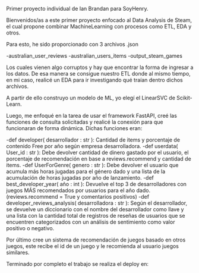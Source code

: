 Primer proyecto individual de Ian Brandan para SoyHenry.

Bienvenidos/as a este primer proyecto enfocado al Data Analysis de Steam, el cual propone combinar MachineLearning con procesos como ETL, EDA y otros.

Para esto, he sido proporcionado con 3 archivos .json

-australian_user_reviews -australian_users_items -output_steam_games

Los cuales vienen algo corruptos y hay que encontrar la forma de ingresar a los datos. De esa manera se consigue nuestro ETL donde al mismo tiempo, en mi caso, realicé un EDA para ir investigando qué traían dentro dichos archivos.

A partir de ello construyo un modelo de ML, yo elegí el LinearSVC de Scikit-Learn.

Luego, me enfoqué en la tarea de usar el framework FastAPI, creé las funciones de consulta solicitadas y realicé la conexión para que funcionaran de forma dinámica. Dichas funciones eran:

-def developer( desarrollador : str ): Cantidad de items y porcentaje de contenido Free por año según empresa desarrolladora. -def userdata( User_id : str ): Debe devolver cantidad de dinero gastado por el usuario, el porcentaje de recomendación en base a reviews.recommend y cantidad de items. -def UserForGenre( genero : str ): Debe devolver el usuario que acumula más horas jugadas para el género dado y una lista de la acumulación de horas jugadas por año de lanzamiento. -def best_developer_year( año : int ): Devuelve el top 3 de desarrolladores con juegos MÁS recomendados por usuarios para el año dado. (reviews.recommend = True y comentarios positivos) -def developer_reviews_analysis( desarrolladora : str ): Según el desarrollador, se devuelve un diccionario con el nombre del desarrollador como llave y una lista con la cantidad total de registros de reseñas de usuarios que se encuentren categorizados con un análisis de sentimiento como valor positivo o negativo.

Por último cree un sistema de recomendación de juegos basado en otros juegos, este recibe el id de un juego y le recomienda al usuario juegos similares.

Terminado por completo el trabajo se realiza el deploy en: